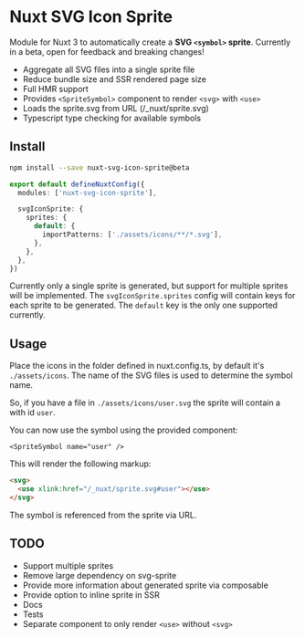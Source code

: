 # Nuxt SVG Icon Sprite

Module for Nuxt 3 to automatically create a **SVG `<symbol>` sprite**.
Currently in a beta, open for feedback and breaking changes!

- Aggregate all SVG files into a single sprite file
- Reduce bundle size and SSR rendered page size
- Full HMR support
- Provides `<SpriteSymbol>` component to render `<svg>` with `<use>`
- Loads the sprite.svg from URL (/_nuxt/sprite.svg)
- Typescript type checking for available symbols

## Install

```bash
npm install --save nuxt-svg-icon-sprite@beta
```

```typescript
export default defineNuxtConfig({
  modules: ['nuxt-svg-icon-sprite'],

  svgIconSprite: {
    sprites: {
      default: {
        importPatterns: ['./assets/icons/**/*.svg'],
      },
    },
  },
})
```

Currently only a single sprite is generated, but support for multiple sprites
will be implemented. The `svgIconSprite.sprites` config will contain keys for
each sprite to be generated. The `default` key is the only one supported
currently.

## Usage

Place the icons in the folder defined in nuxt.config.ts, by default it's
`./assets/icons`. The name of the SVG files is used to determine the symbol
name.

So, if you have a file in `./assets/icons/user.svg` the sprite will contain a
<symbol> with id `user`.

You can now use the symbol using the provided component:

```vue
<SpriteSymbol name="user" />
```

This will render the following markup:

```html
<svg>
  <use xlink:href="/_nuxt/sprite.svg#user"></use>
</svg>
```

The symbol is referenced from the sprite via URL.

## TODO

- Support multiple sprites
- Remove large dependency on svg-sprite
- Provide more information about generated sprite via composable
- Provide option to inline sprite in SSR
- Docs
- Tests
- Separate component to only render `<use>` without `<svg>`
